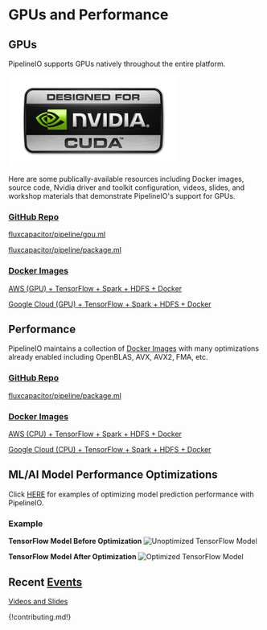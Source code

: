# GPUs and Performance
## GPUs
PipelineIO supports GPUs natively throughout the entire platform.

![Nvidia GPU](/img/nvidia-cuda-338x181.png)

Here are some publically-available resources including Docker images, source code, Nvidia driver and toolkit configuration, videos, slides, and workshop materials that demonstrate PipelineIO's support for GPUs.

### [GitHub Repo](https://github.com/fluxcapacitor/pipeline/tree/master/gpu.ml)
[fluxcapacitor/pipeline/gpu.ml](https://github.com/fluxcapacitor/pipeline/tree/master/gpu.ml)

[fluxcapacitor/pipeline/package.ml](https://github.com/fluxcapacitor/pipeline/tree/master/package.ml)

### [Docker Images](https://hub.docker.com/r/fluxcapacitor/)
[AWS (GPU) + TensorFlow + Spark + HDFS + Docker](https://github.com/fluxcapacitor/pipeline/wiki/AWS-GPU-Tensorflow-Docker)

[Google Cloud (GPU) + TensorFlow + Spark + HDFS + Docker](https://github.com/fluxcapacitor/pipeline/wiki/GCP-GPU-Tensorflow-Docker)

## Performance
PipelineIO maintains a collection of [Docker Images](https://hub.docker.com/r/fluxcapacitor) with many optimizations already enabled including OpenBLAS, AVX, AVX2, FMA, etc.

### [GitHub Repo](https://github.com/fluxcapacitor/pipeline/tree/master/package.ml)

[fluxcapacitor/pipeline/package.ml](https://github.com/fluxcapacitor/pipeline/tree/master/package.ml)

### [Docker Images](https://hub.docker.com/r/fluxcapacitor/)

[AWS (CPU) + TensorFlow + Spark + HDFS + Docker](https://github.com/fluxcapacitor/pipeline/wiki/AWS-CPU-Tensorflow-Docker)

[Google Cloud (CPU) + TensorFlow + Spark + HDFS + Docker](https://github.com/fluxcapacitor/pipeline/wiki/GCP-CPU-Tensorflow-Docker)

## ML/AI Model Performance Optimizations
Click [HERE](http://pipeline.io/model_optimize/) for examples of optimizing model prediction performance with PipelineIO.

### Example
**TensorFlow Model Before Optimization**
![Unoptimized TensorFlow Model](http://pipeline.io/img/unoptimized-tensorflow-linear.png)

**TensorFlow Model After Optimization**
![Optimized TensorFlow Model](http://pipeline.io/img/optimized-tensorflow-linear.png)

## Recent [Events](/events/index.md) 
[Videos and Slides](/events/index.md)

{!contributing.md!}
